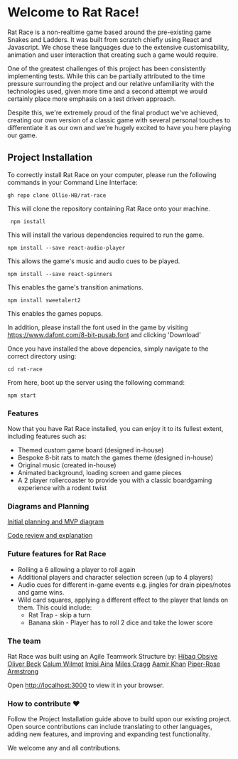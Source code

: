 # Welcome to Rat Race!

Rat Race is a non-realtime game based around the pre-existing game Snakes and Ladders. It was built from scratch chiefly using React and Javascript. We chose these languages due to the extensive customisability, animation and user interaction that creating such a game would require. 

One of the greatest challenges of this project has been consistently implementing tests. While this can be partially attributed to the time pressure surrounding the project and our relative unfamiliarity with the technologies used, given more time and a second attempt we would certainly place more emphasis on a test driven approach. 

Despite this, we're extremely proud of the final product we've achieved, creating our own version of a classic game with several personal touches to differentiate it as our own and we're hugely excited to have you here playing our game. 

## Project Installation

To correctly install Rat Race on your computer, please run the following commands in your Command Line Interface:

```
gh repo clone Ollie-HB/rat-race
```
This will clone the repository containing Rat Race onto your machine.

```
 npm install
```
This will install the various dependencies required to run the game.

```
npm install --save react-audio-player
```
This allows the game's music and audio cues to be played.

```
npm install --save react-spinners
```
This enables the game's transition animations.

```
npm install sweetalert2
```
This enables the games popups.

In addition, please install the font used in the game by visiting https://www.dafont.com/8-bit-pusab.font and clicking 'Download'

Once you have installed the above depencies, simply navigate to the correct directory using:

```
cd rat-race
```

From here, boot up the server using the following command:

```
npm start
```

### Features

Now that you have Rat Race installed, you can enjoy it to its fullest extent, including features such as:

- Themed custom game board (designed in-house)
- Bespoke 8-bit rats to match the games theme (designed in-house)
- Original music (created in-house)
- Animated background, loading screen and game pieces
- A 2 player rollercoaster to provide you with a classic boardgaming experience with a rodent twist 

### Diagrams and Planning

[Initial planning and MVP diagram]()

[Code review and explanation]()

### Future features for Rat Race
- Rolling a 6 allowing a player to roll again
- Additional players and character selection screen (up to 4 players)
- Audio cues for different in-game events e.g. jingles for drain pipes/notes and game wins.
- Wild card squares, applying a different effect to the player that lands on them. This could include:
  - Rat Trap - skip a turn
  - Banana skin - Player has to roll 2 dice and take the lower score



### The team

Rat Race was built using an Agile Teamwork Structure by:
[Hibaq Obsiye](https://github.com/hibscodes)
[Oliver Beck](https://github.com/Ollie-HB)
[Calum Wilmot](https://github.com/Calumwi)
[Imisi Aina](https://github.com/imisiaina)
[Miles Cragg](https://github.com/Cragg87)
[Aamir Khan](https://github.com/AamirKhanDev)
[Piper-Rose Armstrong](https://github.com/piperrosearmstrong) 

Open [http://localhost:3000](http://localhost:3000) to view it in your browser.

### How to contribute ❤

Follow the Project Installation guide above to build upon our existing project. Open source contributions can include translating to other languages, adding new features, and improving and expanding test functionality.

We welcome any and all contributions.
